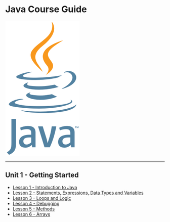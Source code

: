 # Java Course Guide

<a href="https://github.com/Kevin-Lago/Java-Course-Guide">
	<img src="java_logo.png" />
</a>

---
## Unit 1 - Getting Started

- [Lesson 1 - Introduction to Java](https://github.com/Kevin-Lago/Java-Course-Guide/tree/master/unit_1_getting_started/lesson_1_introduction_to_java)
- [Lesson 2 - Statements, Expressions, Data Types and Variables](https://github.com/Kevin-Lago/Java-Course-Guide/tree/master/unit_1_getting_started/lesson_2_statements_expressions_datatypes_and_variables)
- [Lesson 3 - Loops and Logic](https://github.com/Kevin-Lago/Java-Course-Guide/tree/master/unit_1_getting_started/lesson_3_loops_and_logic)
- [Lesson 4 - Debugging](https://github.com/Kevin-Lago/Java-Course-Guide/tree/master/unit_1_getting_started/lesson_4_debugging)
- [Lesson 5 - Methods](https://github.com/Kevin-Lago/Java-Course-Guide/tree/master/unit_1_getting_started/lesson_5_methods)
- [Lesson 6 - Arrays](https://github.com/Kevin-Lago/Java-Course-Guide/tree/master/unit_1_getting_started/lesson_6_arrays)
